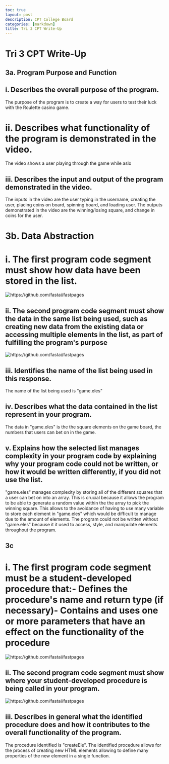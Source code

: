 ```yaml
---
toc: true
layout: post
description: CPT College Board
categories: [markdown]
title: Tri 3 CPT Write-Up
---
```


# Tri 3 CPT Write-Up

## 3a. Program Purpose and Function

## i. Describes the overall purpose of the program.
The purpose of the program is to create a way for users to test their luck with the Roulette casino game.

# ii. Describes what functionality of the program is demonstrated in the video.
The video shows a user playing through the game while aslo 

## iii. Describes the input and output of the program demonstrated in the video.
The inputs in the video are the user typing in the username, creating the user, placing coins on board, spinning board, and loading user. The outputs demonstrated in the video are the winning/losing square, and change in coins for the user.

# 3b. Data Abstraction

# i. The first program code segment must show how data have been stored in the list.
![]({{site.baseurl}}/images/3binew.png "https://github.com/fastai/fastpages")

## ii. The second program code segment must show the data in the same list being used, such as creating new data from the existing data or accessing multiple elements in the list, as part of fulfilling the program's purpose
![]({{site.baseurl}}/images/3biinew.png "https://github.com/fastai/fastpages")

## iii. Identifies the name of the list being used in this response.
The name of the list being used is "game.eles"

## iv. Describes what the data contained in the list represent in your program.
The data in "game.eles" is the the square elements on the game board, the numbers that users can bet on in the game.

## v. Explains how the selected list manages complexity in your program code by explaining why your program code could not be written, or how it would be written differently, if you did not use the list.
"game.eles" manages complexity by storing all of the different squares that a user can bet on into an array. This is crucial because it allows the program to be able to generate a random value within the the array to pick the winning square. This allows to the avoidance of having to use many variable to store each element in "game.eles" which would be difficult to manage due to the amount of elements. The program could not be written without "game.eles" because it it used to access, style, and manipulate elements throughout the program.

## 3c

# i. The first program code segment must be a student-developed procedure that:- Defines the procedure's name and return type (if necessary)- Contains and uses one or more parameters that have an effect on the functionality of the procedure
![]({{site.baseurl}}/images/3ci.png "https://github.com/fastai/fastpages")

## ii. The second program code segment must show where your student-developed procedure is being called in your program.
![]({{site.baseurl}}/images/3ciinew.png "https://github.com/fastai/fastpages")

## iii. Describes in general what the identified procedure does and how it contributes to the overall functionality of the program.
The procedure identified is "createEle". The identified procedure allows for the process of creating new HTML elements allowing to define many properties of the new element in a single function. 